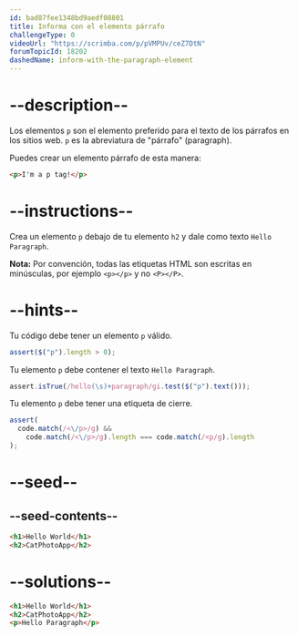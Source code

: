 ```yaml
---
id: bad87fee1348bd9aedf08801
title: Informa con el elemento párrafo
challengeType: 0
videoUrl: "https://scrimba.com/p/pVMPUv/ceZ7DtN"
forumTopicId: 18202
dashedName: inform-with-the-paragraph-element
---
```


# --description--

Los elementos `p` son el elemento preferido para el texto de los párrafos en los sitios web. `p` es la abreviatura de "párrafo" (paragraph).

Puedes crear un elemento párrafo de esta manera:

```html
<p>I'm a p tag!</p>
```

# --instructions--

Crea un elemento `p` debajo de tu elemento `h2` y dale como texto `Hello Paragraph`.

**Nota:** Por convención, todas las etiquetas HTML son escritas en minúsculas, por ejemplo `<p></p>` y no `<P></P>`.

# --hints--

Tu código debe tener un elemento `p` válido.

```js
assert($("p").length > 0);
```

Tu elemento `p` debe contener el texto `Hello Paragraph`.

```js
assert.isTrue(/hello(\s)+paragraph/gi.test($("p").text()));
```

Tu elemento `p` debe tener una etiqueta de cierre.

```js
assert(
  code.match(/<\/p>/g) &&
    code.match(/<\/p>/g).length === code.match(/<p/g).length
);
```

# --seed--

## --seed-contents--

```html
<h1>Hello World</h1>
<h2>CatPhotoApp</h2>
```

# --solutions--

```html
<h1>Hello World</h1>
<h2>CatPhotoApp</h2>
<p>Hello Paragraph</p>
```
